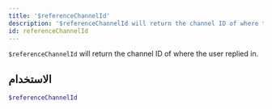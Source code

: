 ```yaml
---
title: '$referenceChannelId'
description: '$referenceChannelId will return the channel ID of where the user replied in.'
id: referenceChannelId
---
```


`$referenceChannelId` will return the channel ID of where the user replied in.

## الاستخدام

```php
$referenceChannelId
```